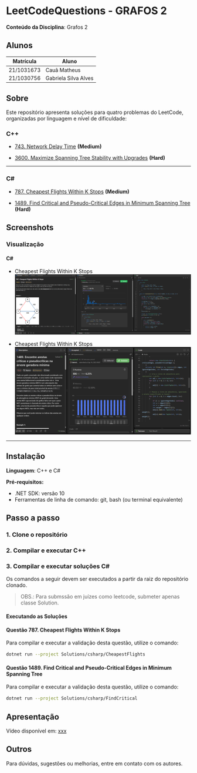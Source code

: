 # LeetCodeQuestions - GRAFOS 2

**Conteúdo da Disciplina**: Grafos 2<br>

## Alunos

| Matrícula  | Aluno                |
| ---------- | -------------------- |
| 21/1031673 | Cauã Matheus         |
| 21/1030756 | Gabriela Silva Alves |

## Sobre

Este repositório apresenta soluções para quatro problemas do LeetCode, organizadas por linguagem e nível de dificuldade:

### C++
- [743. Network Delay Time](https://leetcode.com/problems/network-delay-time/description/) **(Medium)**

- [3600. Maximize Spanning Tree Stability with Upgrades](https://leetcode.com/problems/maximize-spanning-tree-stability-with-upgrades/description/) **(Hard)**

---

### C\#
- [787. Cheapest Flights Within K Stops](https://leetcode.com/problems/cheapest-flights-within-k-stops/description/?envType=problem-list-v2&envId=9id5lube) **(Medium)**

- [1489. Find Critical and Pseudo-Critical Edges in Minimum Spanning Tree](https://leetcode.com/problems/find-critical-and-pseudo-critical-edges-in-minimum-spanning-tree/description/?envType=problem-list-v2&envId=minimum-spanning-tree) **(Hard)**
## Screenshots

### Visualização 

#### C\#
- Cheapest Flights Within K Stops
![Cheapest Flights Within K Stops](./assets/cheapestflights.png)

- Cheapest Flights Within K Stops
![Find Critical and Pseudo-Critical Edges in Minimum Spanning Tree](./assets/findCritical.png)

---

## Instalação

**Linguagem**: C++ e C# <br>

**Pré-requisitos:**

- .NET SDK: versão 10
- Ferramentas de linha de comando: git, bash (ou terminal equivalente)

## Passo a passo

### 1. Clone o repositório

### 2. Compilar e executar C++

### 3. Compilar e executar soluções C#

Os comandos a seguir devem ser executados a partir da raiz do repositório clonado.
> OBS.: Para submssão em juízes como leetcode, submeter apenas classe Solution.

#### Executando as Soluções

#### **Questão 787. Cheapest Flights Within K Stops**

Para compilar e executar a validação desta questão, utilize o comando:

```bash
dotnet run --project Solutions/csharp/CheapestFlights
```

#### **Questão 1489. Find Critical and Pseudo-Critical Edges in Minimum Spanning Tree**

Para compilar e executar a validação desta questão, utilize o comando:

```bash
dotnet run --project Solutions/csharp/FindCritical
```

## Apresentação

Vídeo disponível em: [xxx](xxx)

## Outros

Para dúvidas, sugestões ou melhorias, entre em contato com os autores.






